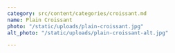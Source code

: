 ```yaml
---
category: src/content/categories/croissant.md
name: Plain Croissant
photo: "/static/uploads/plain-croissant.jpg"
alt_photo: "/static/uploads/plain-croissant-alt.jpg"

---
```

